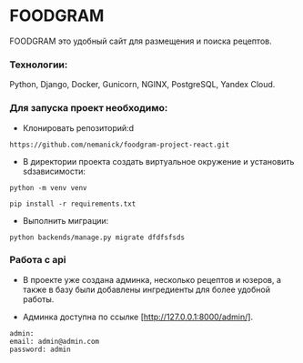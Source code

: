 # FOODGRAM

FOODGRAM это удобный сайт для размещения и поиска рецептов.

### Технологии:

Python, Django, Docker, Gunicorn, NGINX, PostgreSQL, Yandex Cloud.

### Для запуска проект необходимо:

- Клонировать репозиторий:d
```
https://github.com/nemanick/foodgram-project-react.git
```
- В директории проекта создать виртуальное окружение и установить sdзависимости:
```
python -m venv venv
```
```
pip install -r requirements.txt
```

- Выполнить миграции:
```
python backends/manage.py migrate dfdfsfsds
```

### Работа с api
- В проекте уже создана админка, несколько рецептов и юзеров, а также в базу были добавлены ингредиенты для более удобной работы.

- Админка доступна по ссылке [http://127.0.0.1:8000/admin/].

```
admin:
email: admin@admin.com
password: admin
```